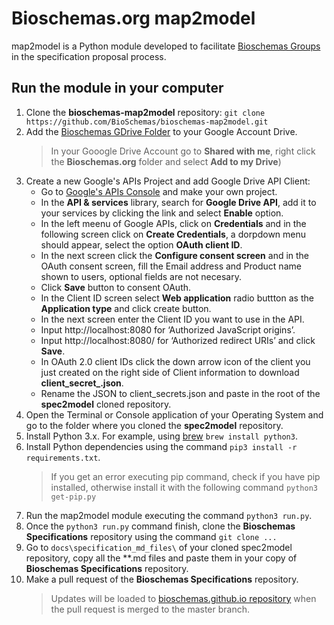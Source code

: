 # Bioschemas.org map2model

map2model is a Python module developed to facilitate [Bioschemas Groups](http://bioschemas.org/groups/) in the specification proposal process.

## Run the module in your computer
1. Clone the **bioschemas-map2model** repository: ```git clone https://github.com/BioSchemas/bioschemas-map2model.git```
1. Add the [Bioschemas GDrive Folder](https://drive.google.com/open?id=0B8yXU9SkT3ftaWJtTGYyTTJjck0) to your Google Account Drive.
      > In your Gooogle Drive Account go to **Shared with me**, right click the **Bioschemas.org** folder and select **Add to my Drive**)
1. Create a new Google's APIs Project and add Google Drive API Client:
      - Go to [Google's APIs Console](https://console.developers.google.com/iam-admin/projects) and make your own project.
      - In the **API & services** library, search for **Google Drive API**, add it to your services by clicking the link and select **Enable** option.
      - In the left meenu of Google APIs, click on **Credentials** and in the following screen click on **Create Credentials**, a dorpdown menu should appear, select the option **OAuth client ID**.
      - In the next screen click the **Configure consent screen** and in the OAuth consent screen, fill the Email address and Product name shown to users, optional fields are not necesary.
      - Click **Save** button to consent OAuth. 
      - In the Client ID screen select **Web application** radio buttton as the **Application type** and click create button.
      - In the next screen enter the Client ID you want to use in the API.
      - Input http://localhost:8080 for ‘Authorized JavaScript origins’.
      - Input http://localhost:8080/ for ‘Authorized redirect URIs’ and click **Save**.
      - In OAuth 2.0 client IDs click the down arrow icon of the client you just created on the right side of Client information to download **client_secret_<really long ID>.json**.
      - Rename the JSON to client_secrets.json and paste in the root of the **spec2model** cloned repository.
1. Open the Terminal or Console application of your Operating System and go to the folder where you cloned the **spec2model** repository.
1. Install Python 3.x. For example, using [brew](https://brew.sh/) ```brew install python3```.
1. Install Python dependencies using the command ```pip3 install -r requirements.txt```.
      > If you get an error executing pip command, check if you have pip installed, otherwise install it with the following command ```python3 get-pip.py```
1. Run the map2model module executing the command ```python3 run.py```.
1. Once the ```python3 run.py``` command finish, clone the **Bioschemas Specifications** repository using the command ```git clone ...``` 
1. Go to ```docs\specification_md_files\``` of your cloned spec2model repository, copy all the **.md files and paste them in your copy of **Bioschemas Specifications** repository.
1. Make a pull request of the **Bioschemas Specifications** repository.
      > Updates will be loaded to [bioschemas.github.io repository](https://github.com/BioSchemas/bioschemas.github.io) when the pull request is merged to the master branch.
